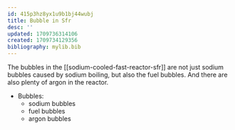 ```yaml
---
id: 415p3hz8yx1u9b1bj44wubj
title: Bubble in Sfr
desc: ''
updated: 1709736314106
created: 1709734129356
bibliography: mylib.bib
---
```

The bubbles in the [[sodium-cooled-fast-reactor-sfr]] are not just sodium bubbles caused by sodium boiling, but also the fuel bubbles. And there are also plenty of argon in the reactor.

- Bubbles:
  - sodium bubbles
  - fuel bubbles
  - argon bubbles

